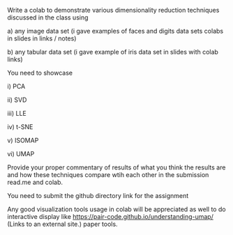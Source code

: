 Write a colab to demonstrate various dimensionality reduction techniques discussed in the class using 

a) any image data set (i gave examples of faces and digits data sets colabs in slides in links / notes)

b) any tabular data set (i gave example of iris data set in slides with colab links)

You need to showcase 

i) PCA

ii) SVD

iii) LLE

iv) t-SNE

v) ISOMAP

vi) UMAP

 

Provide your proper commentary of results of what you think the results are and how these techniques compare wtih each other in the submission read.me and colab.

 

You need to submit the github directory link for the assignment

 

Any good visualization tools usage in colab will be appreciated as well to do interactive display like https://pair-code.github.io/understanding-umap/ (Links to an external site.) paper tools.